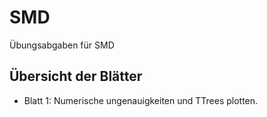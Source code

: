 SMD
===

Übungsabgaben für SMD

Übersicht der Blätter
---

* Blatt 1: Numerische ungenauigkeiten und TTrees plotten. 

